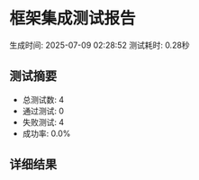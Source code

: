 # 框架集成测试报告
生成时间: 2025-07-09 02:28:52
测试耗时: 0.28秒

## 测试摘要
- 总测试数: 4
- 通过测试: 0
- 失败测试: 4
- 成功率: 0.0%

## 详细结果